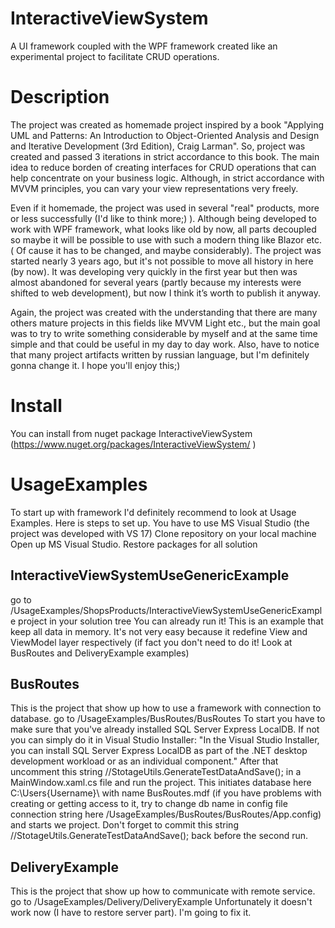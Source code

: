 # InteractiveViewSystem
A UI framework coupled with the WPF framework created like an experimental project to facilitate CRUD operations.

# Description
The project was created as homemade project inspired by a book "Applying UML and Patterns: An Introduction to Object-Oriented Analysis and Design and Iterative Development (3rd Edition), Craig Larman". So, project was created and passed 3 iterations  in strict accordance to this book. The main idea to reduce borden of creating interfaces for CRUD operations  that can help concentrate on your business logic. Although, in strict accordance with  MVVM principles, you can vary your view representations very freely.

Even if it homemade, the project was used in several "real" products, more or less successfully (I'd like to think more;) ). Although being developed to work with WPF framework, what looks like old by now,  all parts decoupled so maybe it will be possible to use with such a modern thing like Blazor etc. ( Of cause it has to be changed, and maybe considerably).
The project was started nearly 3 years ago, but it's not possible to move all history in here (by now). It was developing very quickly in the first year but then was almost abandoned for several years (partly because my interests were shifted to web development), but now I think it’s worth to publish it anyway.

Again, the project was created with the understanding that there are many  others mature projects in this fields like MVVM Light etc., but the main goal was to try to write something considerable by myself and at the same time simple and that could be useful in my day to day work.
Also, have to notice that many project artifacts written by russian language, but I'm definitely gonna change it.
I hope you'll enjoy this;)

# Install
You can install from nuget package InteractiveViewSystem (https://www.nuget.org/packages/InteractiveViewSystem/ )

# UsageExamples
To start up with framework I'd definitely recommend to look at Usage Examples. Here is steps to set up.
You have to use MS Visual Studio (the project was developed with VS 17)
Clone repository on your local machine
Open up MS Visual Studio.
Restore packages for all solution

## InteractiveViewSystemUseGenericExample
go to /UsageExamples/ShopsProducts/InteractiveViewSystemUseGenericExample project in your solution tree
You can already run it! 
This is an example that keep all data in memory. It's not very easy because it redefine View and ViewModel layer respectively (if fact you don't need to do it! Look at BusRoutes and DeliveryExample examples)

## BusRoutes
This is the project that show up how to use a framework with connection to database.
go to /UsageExamples/BusRoutes/BusRoutes
To start you have to make sure that you've already installed SQL Server Express LocalDB. If not you can simply do it in Visual Studio Installer: "In the Visual Studio Installer, you can install SQL Server Express LocalDB as part of the .NET desktop development workload or as an individual component."
After that uncomment this string //StotageUtils.GenerateTestDataAndSave(); in a MainWindow.xaml.cs file and run the project.
This initiates database here C:\Users\{Username}\ with name BusRoutes.mdf (if you have problems with creating or getting access to it, try to change db name in config file connection string here /UsageExamples/BusRoutes/BusRoutes/App.config) and starts we project.
Don't forget to commit this string //StotageUtils.GenerateTestDataAndSave(); back before the second run.

## DeliveryExample
This is the project that show up how to communicate with remote service.
go to /UsageExamples/Delivery/DeliveryExample
Unfortunately it doesn't work now (I have to restore server part). I'm going to fix it.



